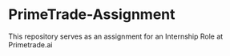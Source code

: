 # PrimeTrade-Assignment
This repository serves as an assignment for an Internship Role at Primetrade.ai
